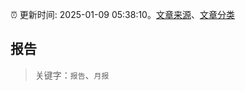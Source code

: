:alarm_clock: 更新时间: 2025-01-09 05:38:10。[文章来源](/README.md)、[文章分类](/TAGS.md)

## 报告


> 关键字：`报告`、`月报`



